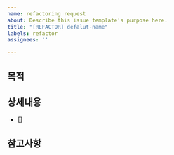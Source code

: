 ```yaml
---
name: refactoring request
about: Describe this issue template's purpose here.
title: "[REFACTOR] defalut-name"
labels: refactor
assignees: ''

---
```


## 목적
>

## 상세내용
- []

## 참고사항
